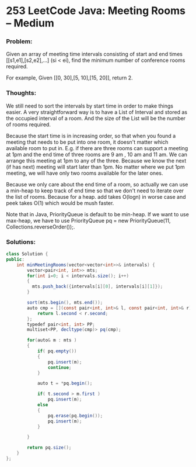 # 253 LeetCode Java: Meeting Rooms – Medium

### Problem:

Given an array of meeting time intervals consisting of start and end times [[s1,e1],[s2,e2],…] (si < ei), find the minimum number of conference rooms required.

For example,
Given [[0, 30],[5, 10],[15, 20]],
return 2.

### Thoughts:

We still need to sort the intervals by start time in order to make things easier.
A very straightforward way is to have a List of Interval and stored as the occupied interval of a room. And the size of the List will be the number of rooms required.

Because the start time is in increasing order, so that when you found a meeting that needs to be put into one room, it doesn't matter which available room to put in. E.g. if there are three rooms can support a meeting at 1pm and the end time of three rooms are 9 am , 10 am and 11 am. We can arrange this meeting at 1pm to any of the three. Because we know the next (if has next) meeting will start later than 1pm. No matter where we put 1pm meeting, we will have only two rooms available for the later ones.

Because we only care about the end time of a room, so actually we can use a min-heap to keep track of end time so that we don't need to iterate over the list of rooms. Because for a heap. add takes O(logn) in worse case and peek takes O(1) which would be mush faster.

Note that in Java, PriorityQueue is default to be min-heap. If we want to use max-heap, we have to use PriorityQueue pq = new PriorityQueue(11, Collections.reverseOrder());.

### Solutions:

```java
class Solution {
public:
    int minMeetingRooms(vector<vector<int>>& intervals) {
        vector<pair<int, int>> mts;
        for(int i=0; i < intervals.size(); i++)
        {
          mts.push_back({intervals[i][0], intervals[i][1]});
        }

        sort(mts.begin(), mts.end());
        auto cmp = [](const pair<int, int>& l, const pair<int, int>& r){
            return l.second < r.second;
        };
        typedef pair<int, int> PP;
        multiset<PP, decltype(cmp)> pq(cmp);

        for(auto& m : mts )
        {
            if( pq.empty())
            {
                pq.insert(m);
                continue;
            }

            auto t = *pq.begin();

            if( t.second > m.first )
                pq.insert(m);
            else
            {
                pq.erase(pq.begin());
                pq.insert(m);
            }

        }

        return pq.size();
    }
};
```
